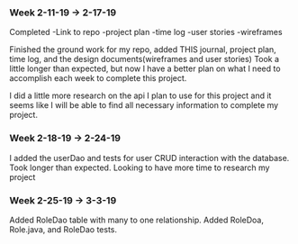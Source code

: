 ### Week 2-11-19 -> 2-17-19
Completed 
 -Link to repo
 -project plan
 -time log
 -user stories
 -wireframes
 
Finished the ground work for my repo, added THIS journal, project plan, time log, and
the design documents(wireframes and user stories)  Took a little longer than expected, but
now I have a better plan on what I need to accomplish each week to complete this project.

I did a little more research on the api I plan to use for this project and it seems like I will
be able to find all necessary information to complete my project. 
### Week 2-18-19 -> 2-24-19
I added the userDao and tests for user CRUD interaction with the database.  Took longer than expected. 
Looking to have more time to research my project
### Week 2-25-19 -> 3-3-19
Added RoleDao table with many to one relationship.  Added RoleDoa, Role.java, and RoleDao tests.





